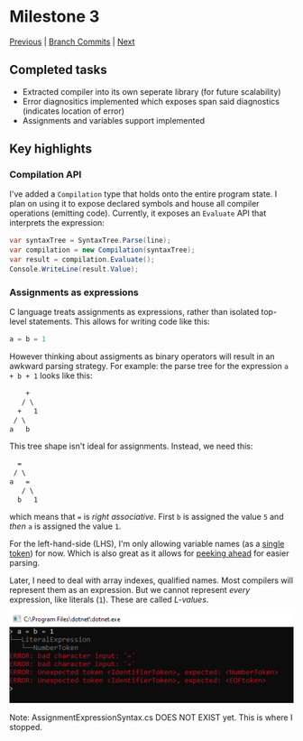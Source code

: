# Milestone 3
[Previous](milestone-02.md) |
[Branch Commits](https://github.com/IsmailAkram/kusanagi/commits/Milestone3-assignments-and-variables) |
[Next](milestone-04.md)

## Completed tasks

* Extracted compiler into its own seperate library (for future scalability)
* Error diagnositics implemented which exposes span said diagnostics (indicates location of error)
* Assignments and variables support implemented

## Key highlights

### Compilation API

I've added a `Compilation` type that holds onto the entire program state.
I plan on using it to expose declared symbols and house all
compiler operations (emitting code). Currently, it exposes an
`Evaluate` API that interprets the expression:

```C#
var syntaxTree = SyntaxTree.Parse(line);
var compilation = new Compilation(syntaxTree);
var result = compilation.Evaluate();
Console.WriteLine(result.Value);
```

### Assignments as expressions

C language treats assignments as expressions, rather than isolated top-level statements. This
allows for writing code like this:

```C#
a = b = 1
```

However thinking about assigments as binary operators will result in an awkward parsing strategy.
For example: the parse tree for the
expression `a + b + 1` looks like this:

```
    +
   / \
  +   1
 / \
a   b
```

This tree shape isn't ideal for assignments. Instead, we need this:

```
  =
 / \
a   =
   / \
  b   1
```

which means that `=` is *right associative*. First `b` is assigned the value `5` and *then* `a` is assigned
the value `1`.

For the left-hand-side (LHS), I'm only allowing variable names (as a [single token][token]) for now. Which is also great as it allows for [peeking ahead][peek] for easier parsing.

Later, I need to deal with array indexes, qualified names. Most compilers will represent them as an expression. But we cannot represent *every* expression, like literals (`1`).
These are called *L-values*.

![](images/milestone3-1.png)

[token]: https://github.com/IsmailAkram/kusanagi/blob/Milestone3-assignments-and-variables/Kusanagi/Code_Analysis/Syntax/AssignmentExpressionSyntax.cs
[peek]: https://github.com/IsmailAkram/kusanagi/blob/Milestone3-assignments-and-variables/Kusanagi/Code_Analysis/Syntax/Parser.cs#L94-L121

Note: AssignmentExpressionSyntax.cs DOES NOT EXIST yet. This is where I stopped.
